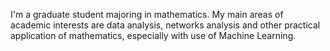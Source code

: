 I'm a graduate student majoring in mathematics. My main areas of academic interests are data analysis, networks analysis and other practical application of mathematics, especially with use of Machine Learning. 
